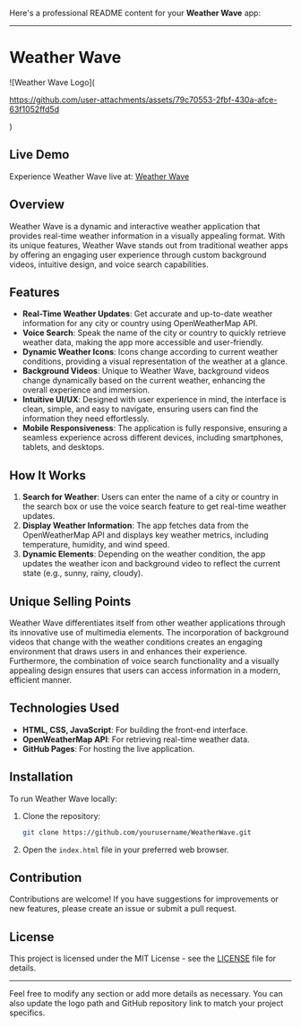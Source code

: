 Here's a professional README content for your **Weather Wave** app:

---

# Weather Wave

![Weather Wave Logo](

https://github.com/user-attachments/assets/79c70553-2fbf-430a-afce-63f1052ffd5d

)  <!-- Update with your logo path -->

## Live Demo
Experience Weather Wave live at: [Weather Wave](https://ananyamohanty027.github.io/WeatherWave/)

## Overview
Weather Wave is a dynamic and interactive weather application that provides real-time weather information in a visually appealing format. With its unique features, Weather Wave stands out from traditional weather apps by offering an engaging user experience through custom background videos, intuitive design, and voice search capabilities.

## Features
- **Real-Time Weather Updates**: Get accurate and up-to-date weather information for any city or country using OpenWeatherMap API.
- **Voice Search**: Speak the name of the city or country to quickly retrieve weather data, making the app more accessible and user-friendly.
- **Dynamic Weather Icons**: Icons change according to current weather conditions, providing a visual representation of the weather at a glance.
- **Background Videos**: Unique to Weather Wave, background videos change dynamically based on the current weather, enhancing the overall experience and immersion.
- **Intuitive UI/UX**: Designed with user experience in mind, the interface is clean, simple, and easy to navigate, ensuring users can find the information they need effortlessly.
- **Mobile Responsiveness**: The application is fully responsive, ensuring a seamless experience across different devices, including smartphones, tablets, and desktops.

## How It Works
1. **Search for Weather**: Users can enter the name of a city or country in the search box or use the voice search feature to get real-time weather updates.
2. **Display Weather Information**: The app fetches data from the OpenWeatherMap API and displays key weather metrics, including temperature, humidity, and wind speed.
3. **Dynamic Elements**: Depending on the weather condition, the app updates the weather icon and background video to reflect the current state (e.g., sunny, rainy, cloudy).

## Unique Selling Points
Weather Wave differentiates itself from other weather applications through its innovative use of multimedia elements. The incorporation of background videos that change with the weather conditions creates an engaging environment that draws users in and enhances their experience. Furthermore, the combination of voice search functionality and a visually appealing design ensures that users can access information in a modern, efficient manner.

## Technologies Used
- **HTML, CSS, JavaScript**: For building the front-end interface.
- **OpenWeatherMap API**: For retrieving real-time weather data.
- **GitHub Pages**: For hosting the live application.

## Installation
To run Weather Wave locally:
1. Clone the repository:
   ```bash
   git clone https://github.com/yourusername/WeatherWave.git
   ```
2. Open the `index.html` file in your preferred web browser.

## Contribution
Contributions are welcome! If you have suggestions for improvements or new features, please create an issue or submit a pull request.

## License
This project is licensed under the MIT License - see the [LICENSE](LICENSE) file for details.

---

Feel free to modify any section or add more details as necessary. You can also update the logo path and GitHub repository link to match your project specifics.
